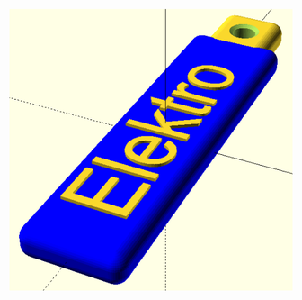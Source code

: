 ![image](https://github.com/frankyhub/openscad-Beispiele/blob/master/009%20Schluesselanhaenger/009%20Schluesselanhaenger.png)

